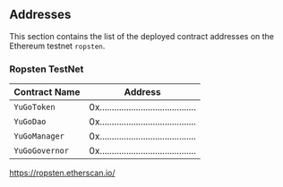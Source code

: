 ## Addresses

This section contains the list of the deployed contract addresses on the Ethereum testnet `ropsten`.


### Ropsten TestNet

| Contract Name     | Address                                    |
|---                |---                                         |
| `YuGoToken`       | 0x........................................ |
| `YuGoDao`         | 0x........................................ |
| `YuGoManager`     | 0x........................................ |
| `YuGoGovernor`    | 0x........................................ |

https://ropsten.etherscan.io/
